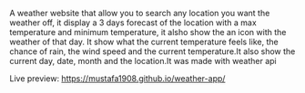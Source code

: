 A weather website that allow you to search any location you want the weather off, it display a 3 days forecast of the location with a max temperature and minimum temperature, it alsho show the an icon with the weather of that day.
It show what the current temperature feels like, the chance of rain, the wind speed and the current temperature.It also show the current day, date, month and the location.It was made with weather api



Live preview: https://mustafa1908.github.io/weather-app/
